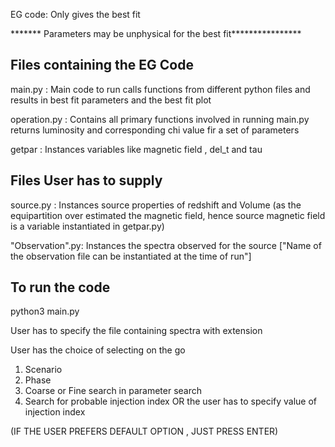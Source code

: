 EG code: Only gives the best fit

******* Parameters may be unphysical for the best fit****************

##  Files containing the EG Code ##
main.py : Main code to run calls functions from different python files and results in best fit parameters and the best fit plot

operation.py  : Contains all primary functions involved in running main.py returns luminosity and corresponding chi value fir a set of parameters

getpar        : Instances variables like magnetic field , del_t and tau

## Files User has to supply ##
source.py     : Instances source properties of redshift and Volume (as the equipartition over estimated the magnetic field, hence source magnetic field is a variable instantiated in getpar.py)


"Observation".py: Instances the spectra observed for the source ["Name of the observation file can be instantiated at the time of run"]

## To run the code ##
python3 main.py

User has to specify the file containing spectra with extension

User has the choice of selecting on the go 
1. Scenario
2. Phase
3. Coarse or Fine search in parameter search
4. Search for probable injection index OR the user has to specify value of injection index

(IF THE USER PREFERS DEFAULT OPTION , JUST PRESS ENTER)


